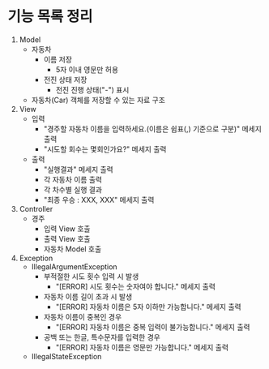 # 기능 목록 정리

1. Model
   - 자동차
     - 이름 저장
       - 5자 이내 영문만 허용
     - 전진 상태 저장
       - 전진 진행 상태("-") 표시
   - 자동차(Car) 객체를 저장할 수 있는 자료 구조
2. View
   - 입력
     - "경주할 자동차 이름을 입력하세요.(이름은 쉼표(,) 기준으로 구분)" 메세지 출력
     - "시도할 회수는 몇회인가요?" 메세지 출력
   - 출력
     - "실행결과" 메세지 출력
     - 각 자동차 이름 출력
     - 각 차수별 실행 결과
     - "최종 우승 : XXX, XXX" 메세지 출력
3. Controller
   - 경주
     - 입력 View 호출
     - 출력 View 호출
     - 자동차 Model 호출
4. Exception
   - IllegalArgumentException
     - 부적절한 시도 횟수 입력 시 발생
       - "[ERROR] 시도 횟수는 숫자여야 합니다." 메세지 출력
     - 자동차 이름 길이 초과 시 발생
       - "[ERROR] 자동차 이름은 5자 이하만 가능합니다." 메세지 출력
     - 자동차 이름이 중복인 경우
       - "[ERROR] 자동차 이름은 중복 입력이 불가능합니다." 메세지 출력
     - 공백 또는 한글, 특수문자를 입력한 경우
       - "[ERROR] 자동차 이름은 영문만 가능합니다." 메세지 출력
   - IllegalStateException